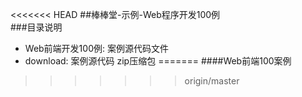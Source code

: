 <<<<<<< HEAD
##棒棒堂-示例-Web程序开发100例  
###目录说明
 - Web前端开发100例: 案例源代码文件
 - download: 案例源代码 zip压缩包
=======
####Web前端100案例
>>>>>>> origin/master

